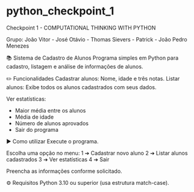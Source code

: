 # python_checkpoint_1
Checkpoint 1 - COMPUTATIONAL THINKING WITH PYTHON

Grupo: João Vitor - José Otávio - Thomas Sievers - Patrick - João Pedro Menezes 

📚 Sistema de Cadastro de Alunos
Programa simples em Python para cadastro, listagem e análise de informações de alunos.

✏️ Funcionalidades
Cadastrar alunos: Nome, idade e três notas.
Listar alunos: Exibe todos os alunos cadastrados com seus dados.

Ver estatísticas:
- Maior média entre os alunos
- Média de idade
- Número de alunos aprovados
- Sair do programa

▶️ Como utilizar
Execute o programa.

Escolha uma opção no menu:
1 ➔ Cadastrar novo aluno
2 ➔ Listar alunos cadastrados
3 ➔ Ver estatísticas
4 ➔ Sair

Preencha as informações conforme solicitado.

⚙️ Requisitos
Python 3.10 ou superior (usa estrutura match-case).
